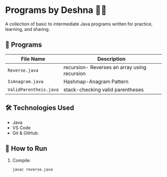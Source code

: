 # Programs by Deshna 👩‍💻

A collection of basic to intermediate Java programs written for practice, learning, and sharing.

## 📁 Programs

| File Name     | Description               |
|---------------|---------------------------|
| `Reverse.java` | recursion- Reverses an array using recursion |
| `IsAnagram.java` | Hashmap-Anagram Pattern |
| `ValidParentheis.java` | stack-checking valid parentheses |

## 🛠️ Technologies Used
- Java
- VS Code
- Git & GitHub

## 📌 How to Run

1. Compile:
   ```bash
   javac reverse.java
